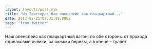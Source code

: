 ```yaml
---
layout: layouts/post.njk
title: 'Из Твиттера: Наш опенспейс как плацкартный...'
date: 2017-08-21T07:31:09.000Z
tags: 'from twitter'
---
```



Наш опенспейс как плацкартный вагон: по обе стороны от прохода одинаковые ячейки, за окнами березы, а в конце - туалет.
